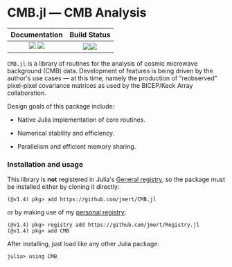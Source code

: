 # CMB.jl — CMB Analysis

| **Documentation**                                                         | **Build Status**                                             |
|:-------------------------------------------------------------------------:|:------------------------------------------------------------:|
| [![][docs-stable-img]][docs-stable-url] [![][docs-dev-img]][docs-dev-url] | [![][ci-img]][ci-url][![][codecov-img]][codecov-url] |

`CMB.jl` is a library of routines for the analysis of cosmic microwave
background (CMB) data. Development of features is being driven by the author's
use cases — at this time, namely the production of “reobserved” pixel-pixel
covariance matrices as used by the BICEP/Keck Array collaboration.

Design goals of this package include:

  * Native Julia implementation of core routines.

  * Numerical stability and efficiency.

  * Parallelism and efficient memory sharing.

### Installation and usage

This library is **not** registered in Julia's [General registry][General.jl],
so the package must be installed either by cloning it directly:

```
(@v1.4) pkg> add https://github.com/jmert/CMB.jl
```

or by making use of my [personal registry][Registry.jl]:

```
(@v1.4) pkg> registry add https://github.com/jmert/Registry.jl
(@v1.4) pkg> add CMB
```

After installing, just load like any other Julia package:

```
julia> using CMB
```

[docs-stable-img]: https://img.shields.io/badge/docs-stable-blue.svg
[docs-stable-url]: https://jmert.github.io/CMB.jl/stable
[docs-dev-img]: https://img.shields.io/badge/docs-dev-blue.svg
[docs-dev-url]: https://jmert.github.io/CMB.jl/dev

[ci-img]: https://github.com/jmert/CMB.jl/workflows/CI/badge.svg
[ci-url]: https://github.com/jmert/CMB.jl/actions

[codecov-img]: https://codecov.io/gh/jmert/CMB.jl/branch/master/graph/badge.svg
[codecov-url]: https://codecov.io/gh/jmert/CMB.jl

[General.jl]: https://github.com/JuliaRegistries/General
[Registry.jl]: https://github.com/jmert/Registry.jl
